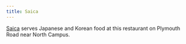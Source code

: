 ```yaml
---
title: Saica
---
```

[Saica] serves Japanese and Korean food at this restaurant on Plymouth
Road near North Campus.

[Saica]:http://saicasushi.com/
